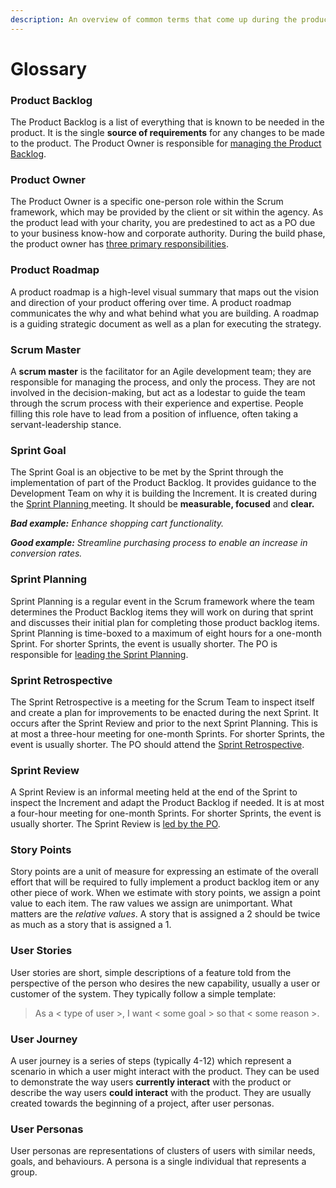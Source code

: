 ```yaml
---
description: An overview of common terms that come up during the product development cycle.
---
```


# Glossary

### Product Backlog

The Product Backlog is a list of everything that is known to be needed in the product. It is the single **source of requirements** for any changes to be made to the product. The Product Owner is responsible for [managing the Product Backlog](). 

### Product Owner

The Product Owner is a specific one-person role within the Scrum framework, which may be provided by the client or sit within the agency. As the product lead with your charity, you are predestined to act as a PO due to your business know-how and corporate authority. During the build phase, the product owner has [three primary responsibilities](). 

### Product Roadmap 

A product roadmap is a high-level visual summary that maps out the vision and direction of your product offering over time. A product roadmap communicates the why and what behind what you are building. A roadmap is a guiding strategic document as well as a plan for executing the strategy.

### Scrum Master

A **scrum master** is the facilitator for an Agile development team; they are responsible for managing the process, and only the process. They are not involved in the decision-making, but act as a lodestar to guide the team through the scrum process with their experience and expertise. People filling this role have to lead from a position of influence, often taking a servant-leadership stance.

### Sprint Goal 

The Sprint Goal is an objective to be met by the Sprint through the implementation of part of the Product Backlog. It provides guidance to the Development Team on why it is building the Increment. It is created during the [Sprint Planning ](glossary.md#sprint-planning)meeting. It should be **measurable, focused** and **clear.** 

_**Bad example:** Enhance shopping cart functionality._

_**Good example:** Streamline purchasing process to enable an increase in conversion rates._

### Sprint Planning 

Sprint Planning is a regular event in the Scrum framework where the team determines the Product Backlog items they will work on during that sprint and discusses their initial plan for completing those product backlog items. Sprint Planning is time-boxed to a maximum of eight hours for a one-month Sprint. For shorter Sprints, the event is usually shorter. The PO is responsible for [leading the Sprint Planning](). 

### Sprint Retrospective 

The Sprint Retrospective is a meeting for the Scrum Team to inspect itself and create a plan for improvements to be enacted during the next Sprint. It occurs after the Sprint Review and prior to the next Sprint Planning. This is at most a three-hour meeting for one-month Sprints. For shorter Sprints, the event is usually shorter. The PO should attend the [Sprint Retrospective](). 

### Sprint Review 

A Sprint Review is an informal meeting held at the end of the Sprint to inspect the Increment and adapt the Product Backlog if needed. It is at most a four-hour meeting for one-month Sprints. For shorter Sprints, the event is usually shorter. The Sprint Review is [led by the PO](). 

### Story Points 

Story points are a unit of measure for expressing an estimate of the overall effort that will be required to fully implement a product backlog item or any other piece of work. When we estimate with story points, we assign a point value to each item. The raw values we assign are unimportant. What matters are the _relative values_. A story that is assigned a 2 should be twice as much as a story that is assigned a 1.

### User Stories

User stories are short, simple descriptions of a feature told from the perspective of the person who desires the new capability, usually a user or customer of the system. They typically follow a simple template: 

> As a &lt; type of user &gt;, I want &lt; some goal &gt; so that &lt; some reason &gt;.

### User Journey 

A user journey is a series of steps \(typically 4-12\) which represent a scenario in which a user might interact with the product. They can be used to demonstrate the way users **currently interact** with the product or describe the way users **could interact** with the product. They are usually created towards the beginning of a project, after user personas. 

### User Personas

User personas are representations of clusters of users with similar needs, goals, and behaviours. A persona is a single individual that represents a group. 





